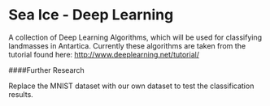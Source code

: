 Sea Ice - Deep Learning
=======================

A collection of Deep Learning Algorithms, which will be used for classifying landmasses in Antartica. Currently these algorithms 
are taken from the tutorial found here: http://www.deeplearning.net/tutorial/

####Further Research

Replace the MNIST dataset with our own dataset to test the classification results. 
